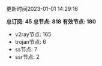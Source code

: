 更新时间2023-01-01 14:29:16

**总订阅: 45**
**总节点: 818**
**有效节点: 180**
- v2ray节点: 165
- trojan节点: 6
- ss节点: 7
- ssr节点: 2
